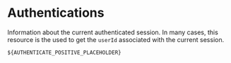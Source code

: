 Authentications
===============
Information about the current authenticated session. In many cases, this resource is the used to get the `userId` associated with the current session.

```
${AUTHENTICATE_POSITIVE_PLACEHOLDER}
```